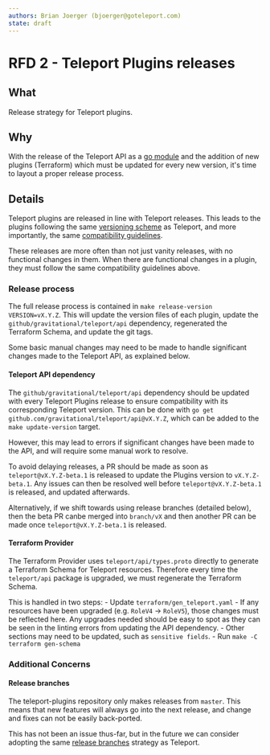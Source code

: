 ```yaml
---
authors: Brian Joerger (bjoerger@goteleport.com)
state: draft
---
```


# RFD 2 - Teleport Plugins releases

## What

Release strategy for Teleport plugins.

## Why

With the release of the Teleport API as a [go module](https://pkg.go.dev/github.com/gravitational/teleport)
and the addition of new plugins (Terraform) which must be updated for every new 
version, it's time to layout a proper release process.

## Details

Teleport plugins are released in line with Teleport releases. This leads to the
plugins following the same [versioning scheme](https://github.com/gravitational/teleport/blob/master/rfd/0012-teleport-versioning.md#rfd-12---teleport-versioning)
as Teleport, and more importantly, the same [compatibility guidelines](https://github.com/gravitational/teleport/blob/master/rfd/0012-teleport-versioning.md#compatibility).

These releases are more often than not just vanity releases, with no functional
changes in them. When there are functional changes in a plugin, they must follow 
the same compatibility guidelines above.

### Release process

The full release process is contained in `make release-version VERSION=vX.Y.Z`.
This will update the version files of each plugin, update the `github/gravitational/teleport/api`
dependency, regenerated the Terraform Schema, and update the git tags.

Some basic manual changes may need to be made to handle significant changes
made to the Teleport API, as explained below.

#### Teleport API dependency

The `github/gravitational/teleport/api` dependency should be updated with every
Teleport Plugins release to ensure compatibility with its corresponding Teleport
version. This can be done with `go get github.com/gravitational/teleport/api@vX.Y.Z`,
which can be added to the `make update-version` target.

However, this may lead to errors if significant changes have been made to the API,
and will require some manual work to resolve. 

To avoid delaying releases, a PR should be made as soon as `teleport@vX.Y.Z-beta.1`
is released to update the Plugins version to `vX.Y.Z-beta.1`. Any issues can then 
be resolved well before `teleport@vX.Y.Z-beta.1` is released, and updated afterwards.

Alternatively, if we shift towards using release branches (detailed below), then 
the beta PR canbe merged into `branch/vX` and then another PR can be made once
`teleport@vX.Y.Z-beta.1` is released.

#### Terraform Provider

The Terraform Provider uses `teleport/api/types.proto` directly to generate a
Terraform Schema for Teleport resources. Therefore every time the `teleport/api` 
package is upgraded, we must regenerate the Terraform Schema.

This is handled in two steps:
    - Update `terraform/gen_teleport.yaml`
        - If any resources have been upgraded (e.g. `RoleV4` -> `RoleV5`), those
        changes must be reflected here. Any upgrades needed should be easy to spot
        as they can be seen in the linting errors from updating the API dependency.
        - Other sections may need to be updated, such as `sensitive fields`.
    - Run `make -C terraform gen-schema`

### Additional Concerns

#### Release branches

The teleport-plugins repository only makes releases from `master`. This means
that new features will always go into the next release, and change and fixes 
can not be easily back-ported. 

This has not been an issue thus-far, but in the future we can consider adopting
the same [release branches](https://github.com/gravitational/teleport/blob/master/rfd/0012-teleport-versioning.md#git-branches)
strategy as Teleport.